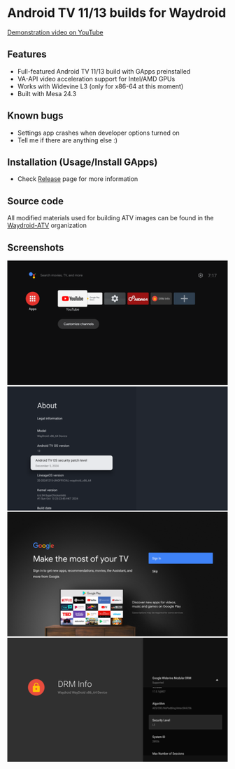 # Android TV 11/13 builds for Waydroid
[Demonstration video on YouTube](https://www.youtube.com/watch?v=NK1xxoJpPkQ)
## Features
- Full-featured Android TV 11/13 build with GApps preinstalled
- VA-API video acceleration support for Intel/AMD GPUs
- Works with Widevine L3 (only for x86-64 at this moment)
- Built with Mesa 24.3

## Known bugs
- Settings app crashes when developer options turned on
- Tell me if there are anything else :)

## Installation (Usage/Install GApps)
- Check [Release](https://github.com/supechicken/waydroid-androidtv-build/releases/latest) page for more information

## Source code
All modified materials used for building ATV images can be found in the [Waydroid-ATV](https://github.com/Waydroid-ATV) organization

## Screenshots
<img width="750" alt="Homescreen" src="screenshots/homescreen.png" />
<img width="750" alt="Settings UI" src="screenshots/settings-ui.png" />
<img width="750" alt="Google account login prompt" src="screenshots/google-login-prompt.png" />
<img width="750" alt="Widevine DRM" src="screenshots/widevine-drm.png" />
